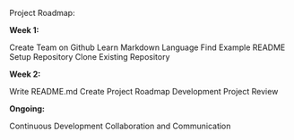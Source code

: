 Project Roadmap:

**Week 1:**

 Create Team on Github
 Learn Markdown Language
 Find Example README
 Setup Repository
 Clone Existing Repository

**Week 2:**

 Write README.md
 Create Project Roadmap
 Development
 Project Review

**Ongoing:**

Continuous Development
 Collaboration and Communication
